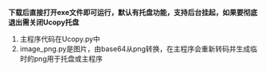 **下载后直接打开exe文件即可运行，默认有托盘功能，支持后台挂起，如果要彻底退出需关闭Ucopy托盘**

1. 主程序代码在Ucopy.py中
1. image_png.py是图片，由base64从png转换，在主程序会重新转码并生成临时的png用于托盘或主程序
